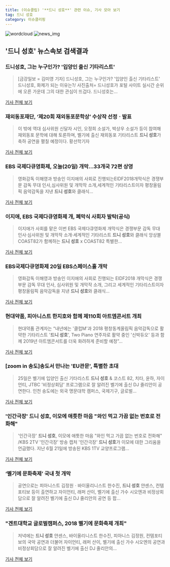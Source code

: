 ```yaml
---
title: (이슈클립) '**드니 성호**' 관련 이슈, 기사 모아 보기
tag: 드니 성호
category: 이슈클리핑
---
```

![wordcloud](https://s3.ap-northeast-2.amazonaws.com/lyrics101-wordcloud/2018-08-24-1535087375.png)
![news_img](https://user-images.githubusercontent.com/42597476/44507050-1206f400-a6e4-11e8-8d98-7ffbfebb353f.png)
## **'**드니 성호**'** 뉴스속보 검색결과
### 드니성호, 그는 누구인가? '입양인 출신 기타리스트'

>[금강일보 = 김미영 기자] 드니성호, 그는 누구인가? '입양인 출신 기타리스트' 드니성호, 화제가 되는 이유는?/ 사진출처= 드니성호가 포털 사이트 실시간 순위에 오른 가운데 그의 대한 관심이 뜨겁다. 드니성호는...

<a href="http://www.ggilbo.com/news/articleView.html?idxno=539181" target="_blank">기사 전체 보기</a>

### 재외동포재단, ‘제20회 재외동포문학상’ 수상작 선정ㆍ발표

>이 밖에 역대 심사위원 신달자 시인, 오정희 소설가, 박상우 소설가 등이 참여해 재외동포 문학에 대해 토론하며, 벨기에 출신 재외동포 기타리스트 **드니 성호**가 축하 공연을 펼칠 예정이다. 황선학기자

<a href="http://www.kyeonggi.com/?mod=news&act=articleView&idxno=1511017" target="_blank">기사 전체 보기</a>

### EBS 국제다큐영화제, 오늘(20일) 개막…33개국 72편 상영

>영화감독 이해영과 방송인 이지애의 사회로 진행되는EIDF2018개막식은 경쟁부문 감독 무대 인사,심사위원 및 개막작 소개,세계적인 기타리스트이자 평창올림픽 음악감독을 지낸 **드니 성호**와 클래식...

<a href="http://www.newsculture.tv/sub_read.html?uid=137849&section=sc155" target="_blank">기사 전체 보기</a>

### 이지애, EBS 국제다큐영화제 개, 폐막식 사회자 발탁(공식)

>이지애가 사회를 맡은 이번 EBS 국제다큐영화제 개막식은 경쟁부문 감독 무대 인사·심사위원 및 개막작 소개·세계적인 기타리스트 **드니 성호**와 클래식 앙상블 COAST82가 함께하는 **드니 성호** x COAST82 특별한...

<a href="http://www.newsen.com/news_view.php?uid=201808200746452410" target="_blank">기사 전체 보기</a>

### EBS국제다큐영화제 20일 EBS스페이스홀 개막

>영화감독 이해영과 방송인 이지애의 사회로 진행되는 EIDF2018 개막식은 경쟁부문 감독 무대 인사, 심사위원 및 개막작 소개, 그리고 세계적인 기타리스트이자 평창올림픽 음악감독을 지낸 **드니 성호**와 클래식...

<a href="http://www.edaily.co.kr/news/newspath.asp?newsid=01531766619308960" target="_blank">기사 전체 보기</a>

### 현대약품, 피아니스트 한지호와 함께 제110회 아트엠콘서트 개최

>현대약품 관계자는 “내년에는 '클럽M'과 2018 평창동계올림픽 음악감독으로 활약한 기타리스트 '**드니 성호**', Two Piano 연주자로 활약 중인 '신박듀오' 등과 함께 2019년 아트엠콘서트를 더욱 화려하게 준비할 예정”...

<a href="http://www.ajunews.com/view/20180813085511172" target="_blank">기사 전체 보기</a>

### [zoom in 송도]송도서 만나는 'EU관문', 특별한 초대

>25일은 벨기에 입양인 출신 기타리스트 **드니 성호** & 코스트 82, 치타, 윤하, 자이언티, JTBC '비정상회담' 프로그램으로 잘 알려진 벨기에 출신 DJ 줄리안이 공연한다. 인천 송도에는 외국 명문대학 캠퍼스, 국제기구, 글로벌...

<a href="http://www.kyeongin.com/main/view.php?key=20180811010003195" target="_blank">기사 전체 보기</a>

### '인간극장' **드니 성호**, 이모에 애틋한 마음 "와인 먹고 가끔 없는 번호로 전화해"

>'인간극장' **드니 성호**, 이모에 애틋한 마음 "와인 먹고 가끔 없는 번호로 전화해" /KBS 2TV '인간극장' 방송 캡처  '인간극장' **드니 성호**가 이모에 대한 그리움을 언급했다.   지난 6월 21일에 방송된 KBS 1TV 교양프로그램...

<a href="http://www.kyeongin.com/main/view.php?key=20180810000123137" target="_blank">기사 전체 보기</a>

### ‘벨기에 문화축제’ 국내 첫 개막

>공연으로는 피아니스트 김정원ㆍ바이올리니스트 한수진, **드니 성호** 얀센스, 컨템포티보 등이 출연하고 자이언티, 래퍼 산이, 벨기에 출신 가수 시오엔과 비정상회담으로 잘 알려진 벨기에 출신 DJ 줄리안의 공연 등 팝...

<a href="http://news.heraldcorp.com/view.php?ud=20180809000367" target="_blank">기사 전체 보기</a>

### "겐트대학교 글로벌캠퍼스, 2018 벨기에 문화축제 개최"

>저녁에는 **드니 성호** 얀센스, 바이올리니스트 한수진, 피아니스 김정원, 컨템포티보의 국악 공연과 더불어 자이언티, 래퍼 산이, 벨기에 출신 가수 시오엔의 공연과 비정상회담으로 잘 알려진 벨기에 출신 DJ 줄리안의...

<a href="http://www.nbnnews.co.kr/news/articleView.html?idxno=160303" target="_blank">기사 전체 보기</a>


